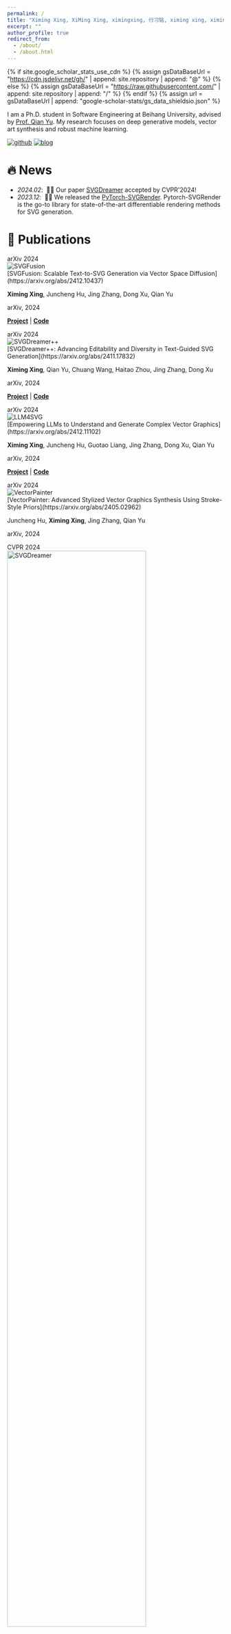 ```yaml
---
permalink: /
title: "Ximing Xing, XiMing Xing, ximingxing, 行习铭, ximing xing, ximing, ximinng"
excerpt: ""
author_profile: true
redirect_from:
  - /about/
  - /about.html
---
```


{% if site.google_scholar_stats_use_cdn %}
{% assign gsDataBaseUrl = "https://cdn.jsdelivr.net/gh/" | append: site.repository | append: "@" %}
{% else %}
{% assign gsDataBaseUrl = "https://raw.githubusercontent.com/" | append: site.repository | append: "/" %}
{% endif %}
{% assign url = gsDataBaseUrl | append: "google-scholar-stats/gs_data_shieldsio.json" %}

<span class='anchor' id='about-me'></span>

I am a Ph.D. student in Software Engineering at Beihang University, advised
by [Prof. Qian Yu](https://yuqian1023.github.io/). My research focuses on deep generative models, vector art synthesis
and robust machine learning.

<!-- https://github.com/idealclover/GitHub-Star-Counter -->
<!-- <a href="https://github.com/ximinng/">
  <img src="https://img.shields.io/badge/dynamic/json?logo=github&label=GitHub%20Stars&style=for-the-badge&query=%24.stars&url=https://api.github-star-counter.workers.dev/user/ximinng">
</a>
<a href="https://huggingface.co/xingxm">
  <img src="https://img.shields.io/badge/huggingface-space-ffcc00?logo=huggingface&style=for-the-badge" alt="GitHub Stars">
</a> -->
[![github](https://img.shields.io/badge/dynamic/json?logo=github&label=GitHub%20Stars&style=for-the-badge&query=%24.stars&url=https://api.github-star-counter.workers.dev/user/ximinng)](https://github.com/ximinng/)
[![blog](https://img.shields.io/badge/huggingface-space-ffcc00?logo=huggingface&style=for-the-badge)](https://huggingface.co/xingxm)

# 🔥 News

- *2024.02*: &nbsp;🎉🎉 Our paper [SVGDreamer](https://ximinng.github.io/SVGDreamer-project/) accepted by CVPR'2024!
- *2023.12*: &nbsp;🎉🎉 We released the [PyTorch-SVGRender](https://github.com/ximinng/PyTorch-SVGRender).
  Pytorch-SVGRender is
  the go-to library for state-of-the-art differentiable rendering methods for SVG generation.

<!-- 
# 📄 Writing
Blog: "[Robust Deep Leanring based on Meta-Learning]&#40;https://www.craft.do/s/N0N70a75WHn9iZ&#41;"
January 1, 2022 · 10min · Ximing Xing
-->

# 📝 Publications

<!-- paper 8 -->

<div class='paper-box'>
<div class='paper-box-image'><div><div class="badge">arXiv 2024</div><img src='images/svgfusion_cover.png' alt="SVGFusion"></div></div>
<div class='paper-box-text' markdown="1">
[SVGFusion: Scalable Text-to-SVG Generation via Vector Space Diffusion](https://arxiv.org/abs/2412.10437)

**Ximing Xing**, Juncheng Hu, Jing Zhang, Dong Xu, Qian Yu

arXiv, 2024

[**Project**](https://ximinng.github.io/SVGFusionProject/) | [**Code**](https://github.com/ximinng/SVGFusion)
</div>
</div>

<!-- paper 7 -->

<div class='paper-box'>
<div class='paper-box-image'><div><div class="badge">arXiv 2024</div><img src='images/svgdreamerv2_cover.png' alt="SVGDreamer++"></div></div>
<div class='paper-box-text' markdown="1">
[SVGDreamer++: Advancing Editability and Diversity in Text-Guided SVG Generation](https://arxiv.org/abs/2411.17832)

**Ximing Xing**, Qian Yu, Chuang Wang, Haitao Zhou, Jing Zhang, Dong Xu

arXiv, 2024

[**Project**](https://ximinng.github.io/SVGDreamerV2Project/) | [**Code**](https://github.com/ximinng/SVGDreamerV2)
</div>
</div>

<!-- paper 6 -->

<div class='paper-box'>
<div class='paper-box-image'><div><div class="badge">arXiv 2024</div><img src='images/llm4svg_cover.png' alt="LLM4SVG"></div></div>
<div class='paper-box-text' markdown="1">
[Empowering LLMs to Understand and Generate Complex Vector Graphics](https://arxiv.org/abs/2412.11102)

**Ximing Xing**, Juncheng Hu, Guotao Liang, Jing Zhang, Dong Xu, Qian Yu

arXiv, 2024

[**Project**](https://ximinng.github.io/LLM4SVGProject/) | [**Code**](https://github.com/ximinng/LLM4SVG)
</div>
</div>

<!-- paper 5 -->

<div class='paper-box'>
<div class='paper-box-image'><div><div class="badge">arXiv 2024</div><img src='images/vectorpainter-cover.png' alt="VectorPainter"></div></div>
<div class='paper-box-text' markdown="1">
[VectorPainter: Advanced Stylized Vector Graphics Synthesis Using Stroke-Style Priors](https://arxiv.org/abs/2405.02962)

Juncheng Hu, **Ximing Xing**, Jing Zhang, Qian Yu

arXiv, 2024

[//]: # ([**Project**]&#40;https://ximinng.github.io/SVGDreamerV2Project/&#41; | [**Code**]&#40;https://github.com/ximinng/SVGDreamerV2&#41;)
</div>
</div>

<!-- paper 4 -->

<div class='paper-box'>
<div class='paper-box-image'><div><div class="badge">CVPR 2024</div><img src='images/svgdreamerv1_cover.png' alt="SVGDreamer" width="80%"></div></div>
<div class='paper-box-text' markdown="1">
[SVGDreamer: Text Guided SVG Generation with Diffusion Model](https://arxiv.org/abs/2312.16476)

**Ximing Xing**, Chuang Wang, Haitao Zhou, Jing Zhang, Dong Xu, Qian Yu

IEEE Conference on Computer Vision and Pattern Recognition (CVPR), 2024

[**Project**](https://ximinng.github.io/DiffSketcher-project/) | [**Code**](https://github.com/ximinng/PyTorch-SVGRender) | [**Blog**](https://huggingface.co/blog/xingxm/svgdreamer)
</div>
</div>

<!-- paper 3 -->

<div class='paper-box'>
<div class='paper-box-image'><div><div class="badge">NIPS 2023</div><img src='images/diffsketcher_cover.png' alt="DiffSketcher" width="90%"></div></div>
<div class='paper-box-text' markdown="1">
[DiffSketcher: Text Guided Vector Sketch Synthesis through Latent Diffusion Models](https://arxiv.org/abs/2306.14685)

**Ximing Xing**, Chuang Wang, Haitao Zhou, Jing Zhang, Qian Yu, Dong Xu

Advances in Neural Information Processing Systems (NeurIPS), 2023

[**Project**](https://ximinng.github.io/DiffSketcher-project/) | [**Code**](https://github.com/ximinng/DiffSketcher)
</div>
</div>

<!-- paper 2 -->

<div class='paper-box'>
<div class='paper-box-image'><div><div class="badge">arXiv</div><img src='images/Inv-by-Inv-teaser.png' alt="Inversion-By-Inversion" width="100%"></div></div>
<div class='paper-box-text' markdown="1">

[Inversion-by-Inversion: Exemplar-based Sketch-to-Photo Synthesis via Stochastic Differential Equations without Training](https://arxiv.org/abs/2308.07665)

**Ximing Xing**, Chuang Wang, Haitao Zhou, Zhihao Hu, Chongxuan Li, Dong Xu, Qian Yu

arXiv, 2023

[**Project**](https://ximinng.github.io/inversion-by-inversion-project/) | [**Code
**](https://github.com/ximinng/inversion-by-inversion)
</div>
</div>

<!-- paper 1 -->

<div class='paper-box'>
<div class='paper-box-image'><div><div class="badge">CVPR 2021</div><img src='images/DualGraph-cover.png' alt="DualGraph" width="70%"></div></div>
<div class='paper-box-text' markdown="1">

[A Graph-Based Method for Reasoning About Label Noise](https://openaccess.thecvf.com/content/CVPR2021/papers/Zhang_DualGraph_A_Graph-Based_Method_for_Reasoning_About_Label_Noise_CVPR_2021_paper.pdf)

HaiYang Zhang, **Ximing Xing**, Liang Liu

IEEE Conference on Computer Vision and Pattern Recognition (CVPR), 2021
</div>
</div>

[//]: # (# 📖 Educations)

[//]: # (- *2022.09 - &#40;now&#41;*, Phd student, Beihang University, Beijing. )
<!-- - *2015.09 - 2019.06*, Lorem ipsum dolor sit amet, consectetur adipiscing elit. Vivamus ornare aliquet ipsum, ac tempus justo dapibus sit amet.  -->

<!-- # 💬 Invited Talks
- *2021.06*, Lorem ipsum dolor sit amet, consectetur adipiscing elit. Vivamus ornare aliquet ipsum, ac tempus justo dapibus sit amet. 
- *2021.03*, Lorem ipsum dolor sit amet, consectetur adipiscing elit. Vivamus ornare aliquet ipsum, ac tempus justo dapibus sit amet.  \| [\[video\]](https://github.com/) -->

# 📒 Projects

<!-- project 1 -->

<div class='paper-box'>
<div class='paper-box-image'><div><div class="project-badge">open source</div><img src='images/PyTorch-SVGRender-cover.png' alt="PyTorch-SVGRender" width="100%"></div></div>
<div class='paper-box-text' markdown="1">
[Pytorch-SVGRender: A Differentiable Rendering Library for SVG Creation](https://ximinng.github.io/PyTorch-SVGRender-project/)

<a href="https://www.python.org/"><img src="https://img.shields.io/badge/Python-3.10-or?logo=python" alt="pyhton"></a>
<a href="http://mozilla.org/MPL/2.0/"><img src="https://img.shields.io/badge/License-MPL2.0-orange" alt="license"></a>
<a href="https://ximinng.github.io/PyTorch-SVGRender-project/"><img src="https://img.shields.io/badge/Website-Gitpage-yellow" alt="website"></a>
<a href="https://pytorch-svgrender.readthedocs.io/en/latest/index.html"><img src="https://img.shields.io/badge/DOCS-Readthedocs-purple?logo=readthedocs" alt="docs"></a>
<a href="https://huggingface.co/SVGRender"><img src="https://img.shields.io/badge/SPACE-HuggingFace-ffcc00?logo=huggingface" alt="space"></a>

👥 Contributors: **Ximing Xing**, Juncheng Hu

🌐 [**Project**](https://ximinng.github.io/PyTorch-SVGRender-project/) | 📁[**Code**](https://github.com/ximinng/PyTorch-SVGRender) | 🤗[**HuggingFace**](https://huggingface.co/SVGRender) | 📄[**Docs**](https://pytorch-svgrender.readthedocs.io/en/latest/index.html)
</div>
</div>

# 🎖 Honors and Awards
- *2024.12* National Scholarship for Doctoral Students.
- *2021.12* National Scholarship

# 📑 Professional Activities

- Conference Reviewer

  CVPR 2024, ECCV 2024, NIPS 2024, ACM MM 2024, AAAI 2025, CVPR 2025

- Journal Reviewer

  IJCV, IEEE T-VCG

# 💻 Internships

- *2021.06 - 2021.11*, [Ant Group](https://www.antgroup.com/en), research intern. HangZhou, China.

  Dialogue System, Task-based Dialogue System based on Deep Reinforcement Learning